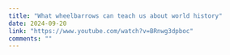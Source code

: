 ```yaml
---
title: "What wheelbarrows can teach us about world history"
date: 2024-09-20
link: "https://www.youtube.com/watch?v=BRnwg3dpboc"
comments: ""
---
```


